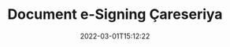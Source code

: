 ---
############################# Static ############################
layout: "product"
date: 2022-03-01T15:12:22
draft: false
#operation: 
#signaturetype: 
#fileformat: 
#productName: Java
lang: ku
#productCode: java
#otherformats: 
#breadcrumb: Put  signature on  for Java
product: "Signature"
product_tag: "signature"

############################# Head ############################
head_title: "C# .NET, Java, Node.js Serlêdanên Îmzeya Dîjîtal"
head_description: "E-îmzeyan di sepanên .NET, Java an Node.js de bi GroupDocs.Signature re yek bikin. Formên belgeyên karsaziya populer îmze bikin."

############################# Header ############################
title: "Document e-Signing Çareseriya"
description: "Dokument û wêneyên dîjîtal li ser her platformê bi karanîna API-yên me yên maqûl û çareseriyên bingehîn ên sepanê ji bo bernamenûs û bikarhênerên dawîn îmze bikin."

############################# APIs ###############################
apis:
  enable: true

  api:
    # api loop
    - title: "GroupDocs.Signature API-yên Koda Bilind Tê de"
      link: "/signature/"
      label: "Hemî API-yên Koda Bilind bibînin"
      api_product:
        # api_product loop
        - link: "/signature/net/"
          img_alt: "GroupDocs.Signature for .NET"
          image: "/border/groupdocs-signature-net.svg"
          product: "GroupDocs.Signature for"
          platform: ".NET"
          content: "Native .NET API ji bo zêdekirin, lêgerîn û verastkirina celebên herî populer ên îmzeya dîjîtal li Microsoft Office, PDF, wêne û cûrbecûr formên din ên di sepanên .NET de."

        # api_product loop
        - link: "/signature/java/"
          img_alt: "GroupDocs.Signature for Java"
          image: "/border/groupdocs-signature-java.svg"
          product: "GroupDocs.Signature for"
          platform: "Java"
          content: "Bi kapasîteyên eSignature serîlêdanên Java-yê hêzdar bikin ku bi dîjîtalî cûrbecûr belge û wêneyan li ser her pergala xebitandinê ya ku JDK-ya hatî saz kirin îmze bikin."

        # api_product loop
        - link: "/signature/nodejs-java/"
          img_alt: "GroupDocs.Signature for Node.js via Java"
          image: "/border/groupdocs-signature-nodejs-java.svg"
          product: "GroupDocs.Signature for"
          platform: "Node.js"
          content: "Çareseriya me ya Node.js serîlêdanên karsaziya we bi îmzekirina dîjîtal dirêj dike. Bi hêsanî îmzeyên elektronîkî li ser belgeyên populer û formatên wêneyan deynin."

    # api loop
    - title: "GroupDocs.Signature Low Code APIs Include"
      link: "https://products.groupdocs.cloud/signature"
      label: "Hemî API-yên Code Low-ê bibînin"
      api_product:
        # api_product loop
        - link: "https://products.groupdocs.cloud/signature/curl"
          img_alt: "GroupDocs.Signature Cloud for cURL"
          image: "https://www.groupdocs.cloud/templates/groupdocscloud/images/sdk/272x272/groupdocs_signature-for-curl.png"
          product: "GroupDocs.Signature"
          platform: "Cloud for cURL"
          content: "Bi API-ya îmzeya belgeyê ya cURL RESTful re bixebitin da ku di hemî formatên belgeyên populer ên wekî PDF, Word, Excel û wêneyan de celebên cûda yên îmzeyan zêde bikin û manîpule bikin."

        # api_product loop
        - link: "https://products.groupdocs.cloud/signature/net"
          img_alt: "GroupDocs.Signature Cloud SDK for .NET"
          image: "https://www.groupdocs.cloud/templates/groupdocscloud/images/sdk/272x272/groupdocs_signature-for-net.png"
          product: "GroupDocs.Signature"
          platform: "Cloud SDK for .NET"
          content: "RESTful API-ya e-îmzayê bi hêsanî bi .NET SDK-ê re bikar bînin da ku di nav sepanên .NET-ê de di gelek formatên belgeyê de îmzeya dîjîtal birêve bibin."

        # api_product loop
        - link: "https://products.groupdocs.cloud/signature/java"
          img_alt: "GroupDocs.Signature Cloud SDK for Java"
          image: "https://www.groupdocs.cloud/templates/groupdocscloud/images/sdk/272x272/groupdocs_signature-for-java.png"
          product: "GroupDocs.Signature"
          platform: "Cloud SDK for Java"
          content: "Taybetmendiyên pêşkeftî yên îmzekirina belgeyê di sepanên java-ya xwe de bi SDK-ya îmzeya belgeyê ya taybetî hatî sêwirandin ji bo Java-yê bicîh bikin."

    # api loop
    - title: "GroupDocs. Îmze No Sepanên Kodê Tê de"
      link: "https://products.groupdocs.app/signature"
      label: "Hemî Serlêdanên No Kodê bibînin"
      api_product:
        # api_product loop
        - link: "https://products.groupdocs.app/signature/total"
          img_alt: "GroupDocs.Signature Total"
          image: "https://www.aspose.cloud/templates/asposeapp/images/products/logo/aspose_signature-app.png"
          product: "GroupDocs.Signature"
          platform: "Total"
          content: "Pelên Microsoft Word, Excel, PowerPoint, Visio & PDF bi nivîs, wêne, Barcode an QR-Code îmze bikin."

        # api_product loop
        - link: "https://products.groupdocs.app/signature/docx"
          img_alt: "GroupDocs.Signature DOCX"
          image: "https://www.aspose.cloud/templates/groupdocsapp/images/products/logo/groupdocs_words-app.png"
          product: "GroupDocs.Signature"
          platform: "DOCX"
          content: "Belgeyên Word-ê bi dîjîtal rasterast ji geroka xwe belaş îmza bikin."

        # api_product loop
        - link: "https://products.groupdocs.app/signature/pdf"
          img_alt: "GroupDocs.Signature PDF"
          image: "https://www.aspose.cloud/templates/groupdocsapp/images/products/logo/groupdocs_pdf-app.png"
          product: "GroupDocs.Signature"
          platform: "PDF"
          content: "e-Pelên PDF-ê bi karanîna nivîs, wêne an barkodê ji hundurê gerokek webê îmze bikin."

############################# Back to top ###############################
back_to_top:
  enable: true
---